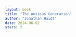 ```yaml
---
layout: book
title: "The Anxious Generation"
author: "Jonathan Haidt"
date: 2024-06-02
stars: 5
---
```


